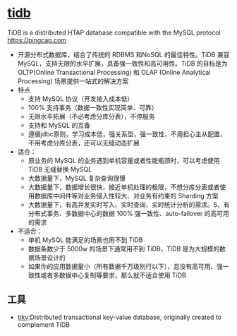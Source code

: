 # [tidb](https://github.com/pingcap/tidb)

TiDB is a distributed HTAP database compatible with the MySQL protocol <https://pingcap.com>

* 开源分布式数据库，结合了传统的 RDBMS 和NoSQL 的最佳特性。TiDB 兼容 MySQL，支持无限的水平扩展，具备强一致性和高可用性。TiDB 的目标是为 OLTP(Online Transactional Processing) 和 OLAP (Online Analytical Processing) 场景提供一站式的解决方案
* 特点
  - 支持 MySQL 协议（开发接入成本低）
  - 100% 支持事务（数据一致性实现简单、可靠）
  - 无限水平拓展（不必考虑分库分表），不停服务
  - 支持和 MySQL 的互备
  - 遵循jdbc原则，学习成本低，强关系型，强一致性，不用担心主从配置，不用考虑分库分表，还可以无缝动态扩展
* 适合：
  - 原业务的 MySQL 的业务遇到单机容量或者性能瓶颈时，可以考虑使用 TiDB 无缝替换 MySQL
  - 大数据量下，MySQL 复杂查询很慢
  - 大数据量下，数据增长很快，接近单机处理的极限，不想分库分表或者使用数据库中间件等对业务侵入性较大、对业务有约束的 Sharding 方案
  - 大数据量下，有高并发实时写入、实时查询、实时统计分析的需求。5、有分布式事务、多数据中心的数据 100% 强一致性、auto-failover 的高可用的需求
* 不适合：
  - 单机 MySQL 能满足的场景也用不到 TiDB
  - 数据条数少于 5000w 的场景下通常用不到 TiDB，TiDB 是为大规模的数据场景设计的
  - 如果你的应用数据量小（所有数据千万级别行以下），且没有高可用、强一致性或者多数据中心复制等要求，那么就不适合使用 TiDB

## 工具

* [tikv](https://github.com/tikv/tikv):Distributed transactional key-value database, originally created to complement TiDB
